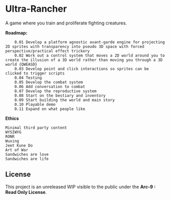 # Ultra-Rancher
A game where you train and proliferate fighting creatures.

**Roadmap:**

        0.01 Develop a platform agnostic avant-garde engine for projecting 2D sprites with transparency into pseudo 3D space with forced perspective/practical effect trickery
        0.02 Work out a control system that moves a 2D world around you to create the illusion of a 3D world rather than moving you through a 3D world {QWEASD}
        0.03 Develop point and click interactions so sprites can be clicked to trigger scripts
        0.04 Testing
        0.05 Develop the combat system
        0.06 Add conversation to combat
        0.07 Develop the reproductive system
        0.08 Start on the bestiary and inventory
        0.09 Start building the world and main story
        0.10 Playable demo
        0.11 Expand on what people like

**Ethics**
    
    Minimal third party content
    WYSIWYG
    RONR
    Wuxing
    Jeet Kune Do
    Art of War
    Sandwiches are love
    Sandwiches are life

## License
This project is an unreleased WIP visible to the public under the **Arc-9 : Read Only License**.
